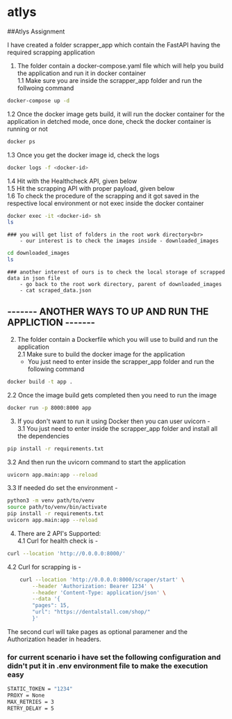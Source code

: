 # atlys
##Atlys Assignment

I have created a folder scrapper_app which contain the FastAPI having the required scrapping application <br>


1. The folder contain a docker-compose.yaml file which will help you build the application and run it in docker container<br>
1.1 Make sure you are inside the scrapper_app folder and run the follwoing command
```bash
docker-compose up -d
```
1.2 Once the docker image gets build, it will run the docker container for the application in detched mode, once done, check the docker container is running or not<br>
```bash
docker ps
```

1.3 Once you get the docker image id, check the logs<br>
```bash
docker logs -f <docker-id>
```

1.4 Hit with the Healthcheck API, given below<br>
1.5 Hit the scrapping API with proper payload, given below<br>
1.6 To check the procedure of the scrapping and it got saved in the respective local environment or not exec inside the docker container<br>
```bash
docker exec -it <docker-id> sh
ls
```
    ### you will get list of folders in the root work directory<br>
        - our interest is to check the images inside - downloaded_images
```bash
cd downloaded_images
ls
```
    ### another interest of ours is to check the local storage of scrapped data in json file
        - go back to the root work directory, parent of downloaded_images
        - cat scraped_data.json

## ------- ANOTHER WAYS TO UP AND RUN THE APPLICTION -------

2. The folder contain a Dockerfile which you will use to build and run the application<br>
2.1 Make sure to build the docker image for the application<br>
    - You just need to enter inside the scrapper_app folder and run the following command
```bash
docker build -t app .
```
2.2 Once the image build gets completed then you need to run the image<br>
```bash
docker run -p 8000:8000 app
```

3. If you don't want to run it using Docker then you can user uvicorn -<br>
3.1 You just need to enter inside the scrapper_app folder and install all the dependencies
```bash
pip install -r requirements.txt
```
3.2 And then run the uvicorn command to start the application
```bash
uvicorn app.main:app --reload
```
3.3 If needed do set the environment -
```bash
python3 -m venv path/to/venv
source path/to/venv/bin/activate
pip install -r requirements.txt
uvicorn app.main:app --reload
```

4. There are 2 API's Supported:<br>
4.1 Curl for health check is -
```bash
curl --location 'http://0.0.0.0:8000/'
```
4.2 Curl for scrapping is -
```bash
    curl --location 'http://0.0.0.0:8000/scraper/start' \
        --header 'Authorization: Bearer 1234' \
        --header 'Content-Type: application/json' \
        --data '{
        "pages": 15,
        "url": "https://dentalstall.com/shop/"
        }'
```

The second curl will take pages as optional paramener and the Authorization header in headers.<br>

### for current scenario i have set the following configuration and didn't put it in .env environment file to make the execution easy
```bash
STATIC_TOKEN = "1234"  
PROXY = None 
MAX_RETRIES = 3
RETRY_DELAY = 5
```


